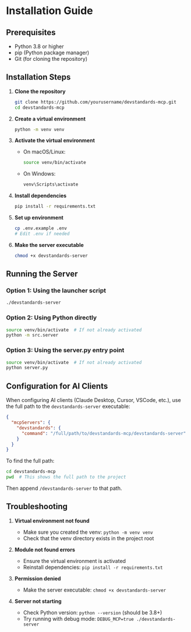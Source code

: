 # Installation Guide

## Prerequisites

- Python 3.8 or higher
- pip (Python package manager)
- Git (for cloning the repository)

## Installation Steps

1. **Clone the repository**
   ```bash
   git clone https://github.com/yourusername/devstandards-mcp.git
   cd devstandards-mcp
   ```

2. **Create a virtual environment**
   ```bash
   python -m venv venv
   ```

3. **Activate the virtual environment**
   - On macOS/Linux:
     ```bash
     source venv/bin/activate
     ```
   - On Windows:
     ```bash
     venv\Scripts\activate
     ```

4. **Install dependencies**
   ```bash
   pip install -r requirements.txt
   ```

5. **Set up environment**
   ```bash
   cp .env.example .env
   # Edit .env if needed
   ```

6. **Make the server executable**
   ```bash
   chmod +x devstandards-server
   ```

## Running the Server

### Option 1: Using the launcher script
```bash
./devstandards-server
```

### Option 2: Using Python directly
```bash
source venv/bin/activate  # If not already activated
python -m src.server
```

### Option 3: Using the server.py entry point
```bash
source venv/bin/activate  # If not already activated
python server.py
```

## Configuration for AI Clients

When configuring AI clients (Claude Desktop, Cursor, VSCode, etc.), use the full path to the `devstandards-server` executable:

```json
{
  "mcpServers": {
    "devstandards": {
      "command": "/full/path/to/devstandards-mcp/devstandards-server"
    }
  }
}
```

To find the full path:
```bash
cd devstandards-mcp
pwd  # This shows the full path to the project
```

Then append `/devstandards-server` to that path.

## Troubleshooting

1. **Virtual environment not found**
   - Make sure you created the venv: `python -m venv venv`
   - Check that the venv directory exists in the project root

2. **Module not found errors**
   - Ensure the virtual environment is activated
   - Reinstall dependencies: `pip install -r requirements.txt`

3. **Permission denied**
   - Make the server executable: `chmod +x devstandards-server`

4. **Server not starting**
   - Check Python version: `python --version` (should be 3.8+)
   - Try running with debug mode: `DEBUG_MCP=true ./devstandards-server`